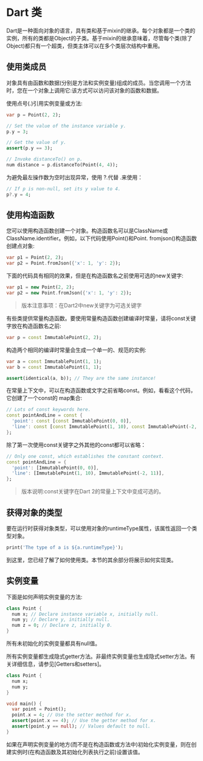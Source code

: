 # Dart 类

Dart是一种面向对象的语言，具有类和基于mixin的继承。每个对象都是一个类的实例，所有的类都是Object的子类。基于mixin的继承意味着，尽管每个类(除了Object)都只有一个超类，但类主体可以在多个类层次结构中重用。

## 使用类成员

对象具有由函数和数据(分别是方法和实例变量)组成的成员。当您调用一个方法时，您在一个对象上调用它:该方式可以访问该对象的函数和数据。

使用点号(.)引用实例变量或方法:

```dart
var p = Point(2, 2);

// Set the value of the instance variable y.
p.y = 3;

// Get the value of y.
assert(p.y == 3);

// Invoke distanceTo() on p.
num distance = p.distanceTo(Point(4, 4));
```

为避免最左操作数为空时出现异常，使用 ?.代替 .来使用：

```dart
// If p is non-null, set its y value to 4.
p?.y = 4;
```

## 使用构造函数

您可以使用构造函数创建一个对象。构造函数名可以是ClassName或ClassName.identifier。例如，以下代码使用Point()和Point. fromjson()构造函数创建点对象:

```dart
var p1 = Point(2, 2);
var p2 = Point.fromJson({'x': 1, 'y': 2});
```

下面的代码具有相同的效果，但是在构造函数名之前使用可选的new关键字:

```dart
var p1 = new Point(2, 2);
var p2 = new Point.fromJson({'x': 1, 'y': 2});
```

> 版本注意事项：在Dart2中new关键字为可选关键字

有些类提供常量构造函数。要使用常量构造函数创建编译时常量，请将const关键字放在构造函数名之前:

```dart
var p = const ImmutablePoint(2, 2);
```

构造两个相同的编译时常量会生成一个单一的、规范的实例:

```dart
var a = const ImmutablePoint(1, 1);
var b = const ImmutablePoint(1, 1);

assert(identical(a, b)); // They are the same instance!
```

在常量上下文中，可以在构造函数或文字之前省略const。例如，看看这个代码，它创建了一个const的 map集合:

```dart
// Lots of const keywords here.
const pointAndLine = const {
  'point': const [const ImmutablePoint(0, 0)],
  'line': const [const ImmutablePoint(1, 10), const ImmutablePoint(-2, 11)],
};
```

除了第一次使用const关键字之外其他的const都可以省略：

```dart
// Only one const, which establishes the constant context.
const pointAndLine = {
  'point': [ImmutablePoint(0, 0)],
  'line': [ImmutablePoint(1, 10), ImmutablePoint(-2, 11)],
};
```

> 版本说明:const关键字在Dart 2的常量上下文中变成可选的。

## 获得对象的类型

要在运行时获得对象类型，可以使用对象的runtimeType属性，该属性返回一个类型对象。

```dart
print('The type of a is ${a.runtimeType}');
```

到这里，您已经了解了如何使用类。本节的其余部分将展示如何实现类。

## 实例变量

下面是如何声明实例变量的方法:

```dart
class Point {
  num x; // Declare instance variable x, initially null.
  num y; // Declare y, initially null.
  num z = 0; // Declare z, initially 0.
}
```

所有未初始化的实例变量都具有null值。

所有实例变量都生成隐式getter方法。非最终实例变量也生成隐式setter方法。有关详细信息，请参见[Getters和setters]。

```dart
class Point {
  num x;
  num y;
}

void main() {
  var point = Point();
  point.x = 4; // Use the setter method for x.
  assert(point.x == 4); // Use the getter method for x.
  assert(point.y == null); // Values default to null.
}
```

如果在声明实例变量的地方(而不是在构造函数或方法中)初始化实例变量，则在创建实例时(在构造函数及其初始化列表执行之前)设置该值。